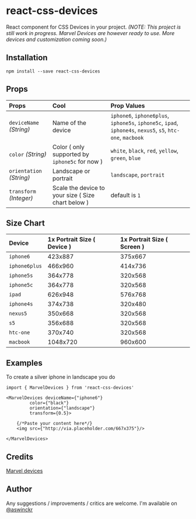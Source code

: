 react-css-devices
==================

React component for CSS Devices in your project.
*(NOTE: This project is still work in progress. Marvel Devices are however ready to use. More devices and customization coming soon.)*

Installation
------------
`npm install --save react-css-devices`

Props
-----
| Props  | Cool  | Prop Values |
| :------------- | :----- | :------ |
| `deviceName` *(String)*  | Name of the device | `iphone6`, `iphone6plus`, `iphone5s`, `iphone5c`, `ipad`, `iphone4s`, `nexus5`, `s5`, `htc-one`, `macbook`
| `color` *(String)*  |   Color ( only supported by `iphone5c` for now ) | `white`, `black`, `red`, `yellow`, `green`, `blue` 
| `orientation` *(String)*  | Landscape or portrait | `landscape`, `portrait`
| `transform` *(Integer)*  | Scale the device to your size ( Size chart below ) | default is `1`

Size Chart
----------
| Device  | 1x Portrait Size ( Device )  | 1x Portrait Size ( Screen )   
| :------------- | :----- | :----- |
| `iphone6`  | 423x887 | 375x667
| `iphone6plus`  | 466x960 | 414x736  
| `iphone5s`  | 364x778 | 320x568 
| `iphone5c`  | 364x778 | 320x568
| `ipad`  | 626x948 | 576x768
| `iphone4s`  | 374x738 | 320x480
| `nexus5`  | 350x668 | 320x568
| `s5`  | 356x688 | 320x568
| `htc-one`  | 370x740 | 320x568
| `macbook`  | 1048x720 | 960x600


Examples
--------
To create a silver iphone in landscape you do 
```
import { MarvelDevices } from 'react-css-devices'

<MarvelDevices deviceName={"iphone6"}
         color={"black"}
         orientation={"landscape"}
         transform={0.5}>
    
    {/*Paste your content here*/}
    <img src={"http://via.placeholder.com/667x375"}/> 
     
</MarvelDevices>
```
Credits
-------
[Marvel devices](https://marvelapp.github.io/devices.css/)

Author
------
 Any suggestions / improvements / critics are welcome. I'm available on [@aswinckr](https://twitter.com/aswinckr) 


 
